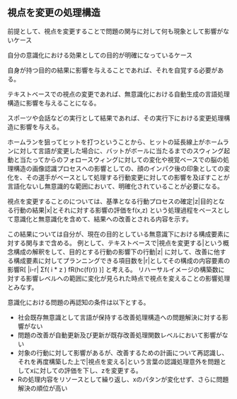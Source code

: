 
## 視点を変更の処理構造

前提として、視点を変更することで問題の関与に対して何も現象として影響がないケース

自分の意識化における効果としての目的が明確になっているケース

自身が持つ目的の結果に影響を与えることであれば、それを自覚する必要がある。

テキストベースでの視点の変更であれば、無意識化における自動生成の言語処理構造に影響を与えることになる。


スポーツや会話などの実行として結果であれば、その実行下における変更処理構造に影響を与える。

ホームランを狙ってヒットを打つということから、ヒットの延長線上がホームランに対して言語が変更した場合に、バットがボールに当たるまでのスウィング起動と当たってからのフォロースウィングに対しての変化や視覚ベースでの脳の処理構造の画像認識プロセスへの影響としての、顔のインパク後の印象としての変化を、その選手がベースとして処理する行動変更に対しての影響を及ぼすことが言語化ないし無意識的な範囲において、明確化されていることが必要になる。

視点を変更することのについては、基準となる行動プロセスの確定|z|目的となる行動の結果|x|とそれに対する影響の評価をf(x,z) という処理過程をベースとして意識化と無意識化を含めて、結果への改善とされる内容を示す。

この結果については自分が、現在の目的としている無意識下における構成要素に対する関与まで含める。
例として、テキストベースで|視点を変更する|という概念構成の解釈をして、目的とする行動の影響下の行動|z| に対して、改善に他する構成要素に対してプランニングできる項目数を|r|としてその構成の内容要素の影響R[ |i-r| Σf( i * z ) fR(hc(f(r))  )] と考える。
リハーサルイメージの構築数に対する影響レベルへの範囲に変化が見られた時点で視点を変えることの影響処理とみなす。

意識化における問題の再認知の条件は以下とする。
- 社会既存無意識として言語が保持する改善処理構造への問題解決に対する影響がない
- 問題の改善が自動更新及び更新が既存改善処理関数レベルにおいて影響がない
- 対象の行動に対して影響があるが、改善するための計画について再認識し、それを再度構築した上で|視点を変える|という言葉の認識処理意外を問題としてxに対しての評価を下し、zを変更する。
- Rの処理内容をリソースとして繰り返し、xのパタンが変化せず、さらに問題解決の順位が高い


